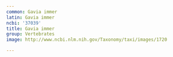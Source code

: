 ```yaml
---
common: Gavia immer
latin: Gavia immer
ncbi: '37039'
title: Gavia immer
group: Vertebrates
image: http://www.ncbi.nlm.nih.gov/Taxonomy/taxi/images/1720

---
```

